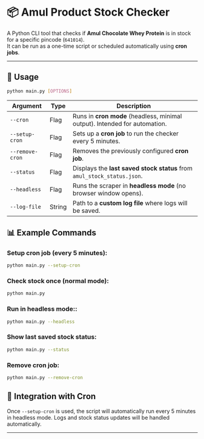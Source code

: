 # 📦 Amul Product Stock Checker

A Python CLI tool that checks if **Amul Chocolate Whey Protein** is in stock for a specific pincode (`641014`).  
It can be run as a one-time script or scheduled automatically using **cron jobs**.

---

## 🚀 Usage

```bash
python main.py [OPTIONS]
```

| Argument        | Type   | Description                                                                |
| --------------- | ------ | -------------------------------------------------------------------------- |
| `--cron`        | Flag   | Runs in **cron mode** (headless, minimal output). Intended for automation. |
| `--setup-cron`  | Flag   | Sets up a **cron job** to run the checker every 5 minutes.                 |
| `--remove-cron` | Flag   | Removes the previously configured **cron job**.                            |
| `--status`      | Flag   | Displays the **last saved stock status** from `amul_stock_status.json`.    |
| `--headless`    | Flag   | Runs the scraper in **headless mode** (no browser window opens).           |
| `--log-file`    | String | Path to a **custom log file** where logs will be saved.                    |

## 📊 Example Commands

### Setup cron job (every 5 minutes):

```bash
python main.py --setup-cron
```

### Check stock once (normal mode):

```bash
python main.py
```

### Run in headless mode::

```bash
python main.py --headless
```

### Show last saved stock status:

```bash
python main.py --status
```

### Remove cron job:

```bash
python main.py --remove-cron
```

## 🔧 Integration with Cron

Once `--setup-cron` is used, the script will automatically run every 5 minutes in headless mode.
Logs and stock status updates will be handled automatically.

---
